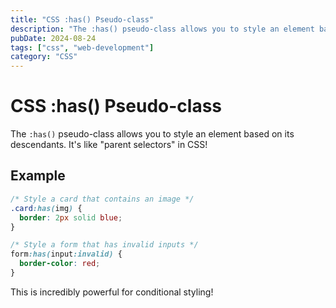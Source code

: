 ```yaml
---
title: "CSS :has() Pseudo-class"
description: "The :has() pseudo-class allows you to style an element based on its descendants. It's like 'parent selectors' in CSS!"
pubDate: 2024-08-24
tags: ["css", "web-development"]
category: "CSS"
---
```


# CSS :has() Pseudo-class

The `:has()` pseudo-class allows you to style an element based on its descendants. It's like "parent selectors" in CSS!

## Example

```css
/* Style a card that contains an image */
.card:has(img) {
  border: 2px solid blue;
}

/* Style a form that has invalid inputs */
form:has(input:invalid) {
  border-color: red;
}
```

This is incredibly powerful for conditional styling!